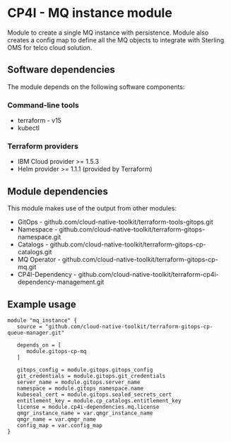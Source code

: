 # CP4I - MQ instance module

Module to create a single MQ instance with persistence. Module also creates a config map to define all the MQ objects to integrate with Sterling OMS for telco cloud solution.

## Software dependencies

The module depends on the following software components:

### Command-line tools

- terraform - v15
- kubectl

### Terraform providers

- IBM Cloud provider >= 1.5.3
- Helm provider >= 1.1.1 (provided by Terraform)

## Module dependencies

This module makes use of the output from other modules:

- GitOps - github.com/cloud-native-toolkit/terraform-tools-gitops.git
- Namespace - github.com/cloud-native-toolkit/terraform-gitops-namespace.git
- Catalogs - github.com/cloud-native-toolkit/terraform-gitops-cp-catalogs.git
- MQ Operator - github.com/cloud-native-toolkit/terraform-gitops-cp-mq.git
- CP4I-Dependency - github.com/cloud-native-toolkit/terraform-cp4i-dependency-management.git

## Example usage

```hcl-terraform
module "mq_instance" {
   source = "github.com/cloud-native-toolkit/terraform-gitops-cp-queue-manager.git"

   depends_on = [
      module.gitops-cp-mq
   ]

   gitops_config = module.gitops.gitops_config
   git_credentials = module.gitops.git_credentials
   server_name = module.gitops.server_name
   namespace = module.gitops_namespace.name
   kubeseal_cert = module.gitops.sealed_secrets_cert
   entitlement_key = module.cp_catalogs.entitlement_key
   license = module.cp4i-dependencies.mq.license
   qmgr_instance_name = var.qmgr_instance_name
   qmgr_name = var.qmgr_name
   config_map = var.config_map
}

```
